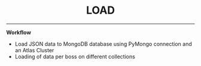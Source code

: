 <div align="center">
  <h1>LOAD</h1>
</div>

---
**Workflow**
- Load JSON data to MongoDB database using PyMongo connection and an Atlas Cluster
- Loading of data per boss on different collections